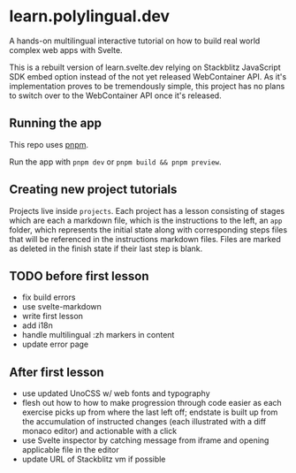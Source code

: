 # learn.polylingual.dev

A hands-on multilingual interactive tutorial on how to build real world complex web apps with Svelte.

This is a rebuilt version of learn.svelte.dev relying on Stackblitz JavaScript SDK embed option instead of the not yet released WebContainer API. As it's implementation proves to be tremendously simple, this project has no plans to switch over to the WebContainer API once it's released.

## Running the app

This repo uses [pnpm](https://pnpm.io/).

Run the app with `pnpm dev` or `pnpm build && pnpm preview`.

## Creating new project tutorials

Projects live inside `projects`. Each project has a lesson consisting of stages which are each a markdown file, which is the instructions to the left, an `app` folder, which represents the initial  state along with corresponding steps files that will be referenced in the instructions markdown files. Files are marked as deleted in the finish state if their last step is blank.

## TODO before first lesson

- fix build errors
- use svelte-markdown
- write first lesson
- add i18n
- handle multilingual :zh markers in content
- update error page

## After first lesson
- use updated UnoCSS w/ web fonts and typography
- flesh out how to how to make progression through code easier as each exercise picks up from where the last left off; endstate is built up from the accumulation of instructed changes (each illustrated with a diff monaco editor) and actionable with a click
- use Svelte inspector by catching message from iframe and opening applicable file in the editor
- update URL of Stackblitz vm if possible